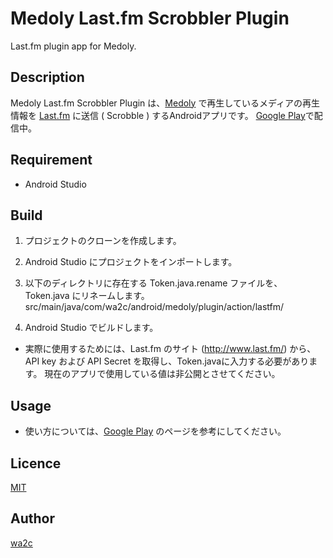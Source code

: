 Medoly Last.fm Scrobbler Plugin
===============================

Last.fm plugin app for Medoly.

## Description

Medoly Last.fm Scrobbler Plugin は、[Medoly](https://play.google.com/store/apps/details?id=com.wa2c.android.medoly) で再生しているメディアの再生情報を [Last.fm](http://www.last.fm/) に送信 ( Scrobble ) するAndroidアプリです。
[Google Play](https://play.google.com/store/apps/details?id=com.wa2c.android.medoly.plugin.action.lastfm)で配信中。

## Requirement

* Android Studio

## Build

1. プロジェクトのクローンを作成します。

2. Android Studio にプロジェクトをインポートします。

3. 以下のディレクトリに存在する Token.java.rename ファイルを、Token.java にリネームします。
    src/main/java/com/wa2c/android/medoly/plugin/action/lastfm/

4. Android Studio でビルドします。

* 実際に使用するためには、Last.fm のサイト (<http://www.last.fm/>) から、API key および API Secret を取得し、Token.javaに入力する必要があります。
  現在のアプリで使用している値は非公開とさせてください。

## Usage

* 使い方については、[Google Play](https://play.google.com/store/apps/details?id=com.wa2c.android.medoly.plugin.action.lastfm) のページを参考にしてください。

## Licence

[MIT](https://opensource.org/licenses/MIT)

## Author

[wa2c](https://bitbucket.org/wa2c/)
